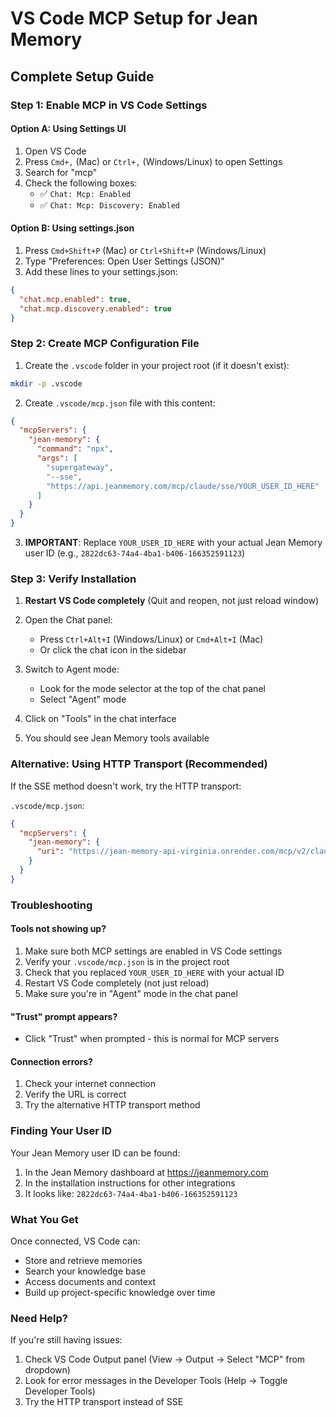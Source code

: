 # VS Code MCP Setup for Jean Memory

## Complete Setup Guide

### Step 1: Enable MCP in VS Code Settings

#### Option A: Using Settings UI
1. Open VS Code
2. Press `Cmd+,` (Mac) or `Ctrl+,` (Windows/Linux) to open Settings
3. Search for "mcp"
4. Check the following boxes:
   - ✅ `Chat: Mcp: Enabled`
   - ✅ `Chat: Mcp: Discovery: Enabled`

#### Option B: Using settings.json
1. Press `Cmd+Shift+P` (Mac) or `Ctrl+Shift+P` (Windows/Linux)
2. Type "Preferences: Open User Settings (JSON)"
3. Add these lines to your settings.json:

```json
{
  "chat.mcp.enabled": true,
  "chat.mcp.discovery.enabled": true
}
```

### Step 2: Create MCP Configuration File

1. Create the `.vscode` folder in your project root (if it doesn't exist):
```bash
mkdir -p .vscode
```

2. Create `.vscode/mcp.json` file with this content:

```json
{
  "mcpServers": {
    "jean-memory": {
      "command": "npx",
      "args": [
        "supergateway",
        "--sse",
        "https://api.jeanmemory.com/mcp/claude/sse/YOUR_USER_ID_HERE"
      ]
    }
  }
}
```

3. **IMPORTANT**: Replace `YOUR_USER_ID_HERE` with your actual Jean Memory user ID (e.g., `2822dc63-74a4-4ba1-b406-166352591123`)

### Step 3: Verify Installation

1. **Restart VS Code completely** (Quit and reopen, not just reload window)

2. Open the Chat panel:
   - Press `Ctrl+Alt+I` (Windows/Linux) or `Cmd+Alt+I` (Mac)
   - Or click the chat icon in the sidebar

3. Switch to Agent mode:
   - Look for the mode selector at the top of the chat panel
   - Select "Agent" mode

4. Click on "Tools" in the chat interface

5. You should see Jean Memory tools available

### Alternative: Using HTTP Transport (Recommended)

If the SSE method doesn't work, try the HTTP transport:

`.vscode/mcp.json`:
```json
{
  "mcpServers": {
    "jean-memory": {
      "uri": "https://jean-memory-api-virginia.onrender.com/mcp/v2/claude/YOUR_USER_ID_HERE"
    }
  }
}
```

### Troubleshooting

#### Tools not showing up?
1. Make sure both MCP settings are enabled in VS Code settings
2. Verify your `.vscode/mcp.json` is in the project root
3. Check that you replaced `YOUR_USER_ID_HERE` with your actual ID
4. Restart VS Code completely (not just reload)
5. Make sure you're in "Agent" mode in the chat panel

#### "Trust" prompt appears?
- Click "Trust" when prompted - this is normal for MCP servers

#### Connection errors?
1. Check your internet connection
2. Verify the URL is correct
3. Try the alternative HTTP transport method

### Finding Your User ID

Your Jean Memory user ID can be found:
1. In the Jean Memory dashboard at https://jeanmemory.com
2. In the installation instructions for other integrations
3. It looks like: `2822dc63-74a4-4ba1-b406-166352591123`

### What You Get

Once connected, VS Code can:
- Store and retrieve memories
- Search your knowledge base
- Access documents and context
- Build up project-specific knowledge over time

### Need Help?

If you're still having issues:
1. Check VS Code Output panel (View → Output → Select "MCP" from dropdown)
2. Look for error messages in the Developer Tools (Help → Toggle Developer Tools)
3. Try the HTTP transport instead of SSE